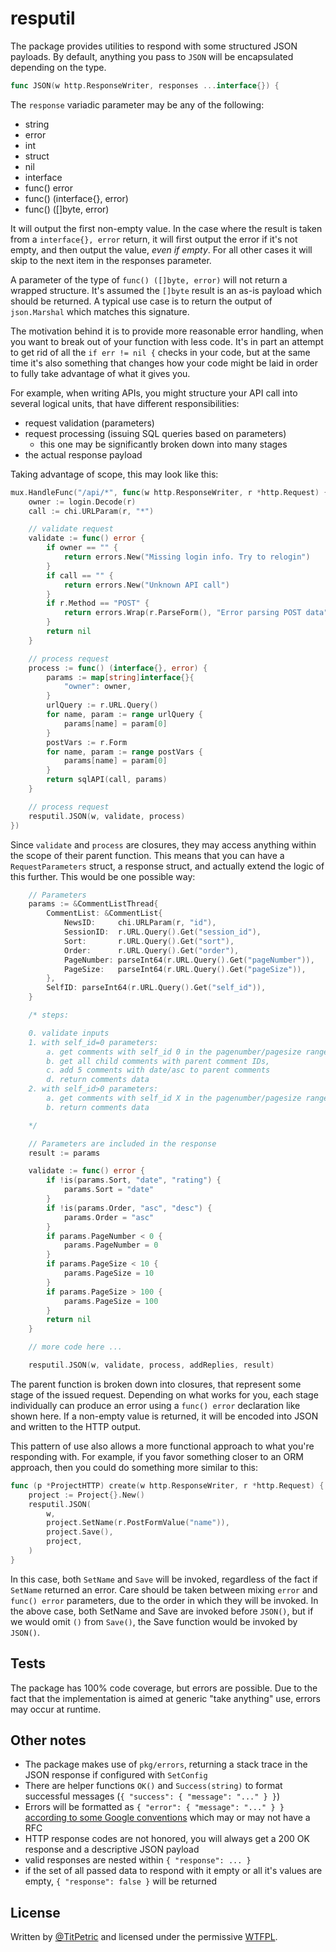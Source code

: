 # resputil

The package provides utilities to respond with some structured JSON payloads.
By default, anything you pass to `JSON` will be encapsulated depending on the type.

~~~go
func JSON(w http.ResponseWriter, responses ...interface{}) {
~~~

The `response` variadic parameter may be any of the following:

- string
- error
- int
- struct
- nil
- interface
- func() error
- func() (interface{}, error)
- func() ([]byte, error)

It will output the first non-empty value. In the case where the result is taken
from a `interface{}, error` return, it will first output the error if it's not
empty, and then output the value, *even if empty*. For all other cases it will
skip to the next item in the responses parameter.

A parameter of the type of `func() ([]byte, error)` will not return a wrapped structure.
It's assumed the `[]byte` result is an as-is payload which should be returned. A typical
use case is to return the output of `json.Marshal` which matches this signature.

The motivation behind it is to provide more reasonable error handling, when you
want to break out of your function with less code. It's in part an attempt to get
rid of all the `if err != nil {` checks in your code, but at the same time it's
also something that changes how your code might be laid in order to fully take
advantage of what it gives you.

For example, when writing APIs, you might structure your API call into several
logical units, that have different responsibilities:

- request validation (parameters)
- request processing (issuing SQL queries based on parameters)
	- this one may be significantly broken down into many stages
- the actual response payload

Taking advantage of scope, this may look like this:

~~~go
mux.HandleFunc("/api/*", func(w http.ResponseWriter, r *http.Request) {
	owner := login.Decode(r)
	call := chi.URLParam(r, "*")

	// validate request
	validate := func() error {
		if owner == "" {
			return errors.New("Missing login info. Try to relogin")
		}
		if call == "" {
			return errors.New("Unknown API call")
		}
		if r.Method == "POST" {
			return errors.Wrap(r.ParseForm(), "Error parsing POST data")
		}
		return nil
	}

	// process request
	process := func() (interface{}, error) {
		params := map[string]interface{}{
			"owner": owner,
		}
		urlQuery := r.URL.Query()
		for name, param := range urlQuery {
			params[name] = param[0]
		}
		postVars := r.Form
		for name, param := range postVars {
			params[name] = param[0]
		}
		return sqlAPI(call, params)
	}

	// process request
	resputil.JSON(w, validate, process)
})
~~~

Since `validate` and `process` are closures, they may access anything within the scope of
their parent function. This means that you can have a `RequestParameters` struct, a response
struct, and actually extend the logic of this further. This would be one possible way:

~~~go
	// Parameters
	params := &CommentListThread{
		CommentList: &CommentList{
			NewsID:     chi.URLParam(r, "id"),
			SessionID:  r.URL.Query().Get("session_id"),
			Sort:       r.URL.Query().Get("sort"),
			Order:      r.URL.Query().Get("order"),
			PageNumber: parseInt64(r.URL.Query().Get("pageNumber")),
			PageSize:   parseInt64(r.URL.Query().Get("pageSize")),
		},
		SelfID: parseInt64(r.URL.Query().Get("self_id")),
	}

	/* steps:

	0. validate inputs
	1. with self_id=0 parameters:
		a. get comments with self_id 0 in the pagenumber/pagesize range,
		b. get all child comments with parent comment IDs,
		c. add 5 comments with date/asc to parent comments
		d. return comments data
	2. with self_id>0 parameters:
		a. get comments with self_id X in the pagenumber/pagesize range,
		b. return comments data

	*/

	// Parameters are included in the response
	result := params

	validate := func() error {
		if !is(params.Sort, "date", "rating") {
			params.Sort = "date"
		}
		if !is(params.Order, "asc", "desc") {
			params.Order = "asc"
		}
		if params.PageNumber < 0 {
			params.PageNumber = 0
		}
		if params.PageSize < 10 {
			params.PageSize = 10
		}
		if params.PageSize > 100 {
			params.PageSize = 100
		}
		return nil
	}

	// more code here ...

	resputil.JSON(w, validate, process, addReplies, result)
~~~

The parent function is broken down into closures, that represent some stage of the issued
request. Depending on what works for you, each stage individually can produce an error using
a `func() error` declaration like shown here. If a non-empty value is returned, it will
be encoded into JSON and written to the HTTP output.

This pattern of use also allows a more functional approach to what you're responding with. For example,
if you favor something closer to an ORM approach, then you could do something more similar to this:

~~~go
func (p *ProjectHTTP) create(w http.ResponseWriter, r *http.Request) {
	project := Project{}.New()
	resputil.JSON(
		w,
		project.SetName(r.PostFormValue("name")),
		project.Save(),
		project,
	)
}
~~~

In this case, both `SetName` and `Save` will be invoked, regardless of the fact if `SetName` returned
an error. Care should be taken between mixing `error` and `func() error` parameters, due to the order
in which they will be invoked. In the above case, both SetName and Save are invoked before `JSON()`, but
if we would omit `()` from `Save()`, the Save function would be invoked by `JSON()`.

## Tests

The package has 100% code coverage, but errors are possible. Due to the fact that the implementation is
aimed at generic "take anything" use, errors may occur at runtime.

## Other notes

- The package makes use of `pkg/errors`, returning a stack trace in the JSON response if configured with `SetConfig`
- There are helper functions `OK()` and `Success(string)` to format successful messages (`{ "success": { "message": "..." } }`)
- Errors will be formatted as `{ "error": { "message": "..." } }` [according to some Google conventions](https://cloud.google.com/storage/docs/json_api/v1/status-codes) which may or may not have a RFC
- HTTP response codes are not honored, you will always get a 200 OK response and a descriptive JSON payload
- valid responses are nested within `{ "response": ... }`
- if the set of all passed data to respond with it empty or all it's values are empty, `{ "response": false }` will be returned

## License

Written by [@TitPetric](https://twitter.com/TitPetric) and licensed under the permissive [WTFPL](http://www.wtfpl.net/txt/copying/).